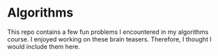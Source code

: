 # Algorithms

This repo contains a few fun problems I encountered in my algorithms course. I enjoyed working on these brain teasers. Therefore, I thought I would include them here. 
